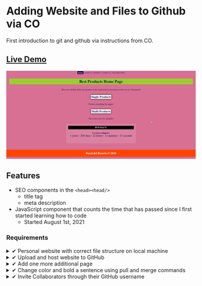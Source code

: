 # Adding Website and Files to Github via CO
First introduction to git and github via instructions from CO.

## <a href="https://daryldelrosario.github.io/co-usegithub_pro-five/">Live Demo</a>

<kbd><a href="https://daryldelrosario.github.io/co-usegithub_pro-five/"><img src="./media/co_pro-five_ld.gif" alt="live demo gif"></a></kbd>

## Features
- SEO components in the <code>&lt;head&gt;&lt;head/&gt;</code>
    - title tag
    - meta description
- JavaScript component that counts the time that has passed since I first started learning how to code
    - Started August 1st, 2021

### Requirements
<details>
    <summary>&#10004; Personal website with correct file structure on local machine</summary>

- [x] one <a href="https://daryldelrosario.github.io/co-usegithub_pro-five/index.html">index.html</a> page
    - contains meta tags and all HTML documents linked appropriately
- [x] three other pages linked
    - <a href="https://daryldelrosario.github.io/co-usegithub_pro-five/about-us.html">about-us.html</a>
    - <a href="https://daryldelrosario.github.io/co-usegithub_pro-five/contact-us.html">contact-us.html</a>
    - <a href="https://daryldelrosario.github.io/co-usegithub_pro-five/products/products.html">products.html</a>
    <details>
    <summary>EXTENDED</summary>

    - <a href="https://daryldelrosario.github.io/co-usegithub_pro-five/one-more.html">single-products.html</a>
    - <a href="https://daryldelrosario.github.io/co-usegithub_pro-five/products/multiple-products.html">multiple-products.html</a>
    </details>

- [x] one css and one optional javascript file
    - <a href="https://github.com/daryldelrosario/co-usegithub_pro-five/blob/main/css/main.css">main.css</a>
    - <a href="https://github.com/daryldelrosario/co-usegithub_pro-five/blob/main/js/main.js">main.js</a>

- [x] At least two images on any page of your choice
    - <a href="https://daryldelrosario.github.io/co-usegithub_pro-five/one-more.html">Image One</a>
    - <a href="https://daryldelrosario.github.io/co-usegithub_pro-five/products/multiple-products.html">Image Two</a>
    </details>
</details>

<details>
    <summary>&#10004; Upload and host website to GitHub</summary>

- <a href="https://daryldelrosario.github.io/co-usegithub_pro-five/">Live Demo deployed via Github</a>
</details>

<details>
    <summary>&#10004; Add one more additional page</summary>

- <a href="https://daryldelrosario.github.io/co-usegithub_pro-five/one-more.html">one-more.html</a>
</details>

<details>
    <summary>&#10004; Change color and bold a sentence using pull and merge commands</summary>

- <code>p element</code> with black background and white text on <a href="https://daryldelrosario.github.io/co-usegithub_pro-five/one-more.html">One More Page</a>
- <a href="https://github.com/daryldelrosario/co-usegithub_pro-five/pull/1">Merged and Pulled via GitHub</a>
</details>

<details>
    <summary>&#10004; Invite Collaborators through their GitHub username</summary>

- Invited TA <a href="https://github.com/uzairdanish">@uzairdanish</a>
</details>
